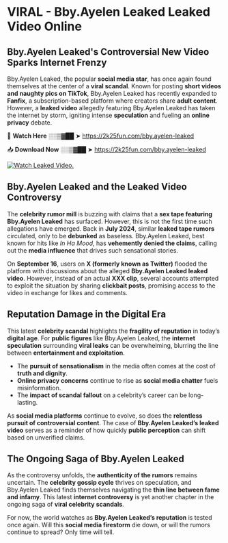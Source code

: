 # VIRAL - Bby.Ayelen Leaked Leaked Video Online

## **Bby.Ayelen Leaked's Controversial New Video Sparks Internet Frenzy**  

Bby.Ayelen Leaked, the popular **social media star**, has once again found themselves at the center of a **viral scandal**. Known for posting **short videos and naughty pics on TikTok**, Bby.Ayelen Leaked has recently expanded to **Fanfix**, a subscription-based platform where creators share **adult content**. However, a **leaked video** allegedly featuring Bby.Ayelen Leaked has taken the internet by storm, igniting intense **speculation** and fueling an **online privacy** debate.  

🔴 **Watch Here** ░░▒▓██ ➤ https://2k25fun.com/bby.ayelen-leaked  

📥 **Download Now** ░░▒▓██ ➤ https://2k25fun.com/bby.ayelen-leaked  

[![Watch Leaked Video.](https://miro.medium.com/v2/resize:fit:828/format:webp/1*cilzJN44JGOrTw9NJCrNHA.gif "Watch Leaked Video")](https://2k25fun.com/bby.ayelen-leaked)

## **Bby.Ayelen Leaked and the Leaked Video Controversy**  

The **celebrity rumor mill** is buzzing with claims that a **sex tape featuring Bby.Ayelen Leaked** has surfaced. However, this is not the first time such allegations have emerged. Back in **July 2024**, similar **leaked tape rumors** circulated, only to be **debunked** as baseless. Bby.Ayelen Leaked, best known for hits like *In Ha Mood*, has **vehemently denied the claims**, calling out the **media influence** that drives such sensational stories.  

On **September 16**, users on **X (formerly known as Twitter)** flooded the platform with discussions about the alleged **Bby.Ayelen Leaked leaked video**. However, instead of an actual **XXX clip**, several accounts attempted to exploit the situation by sharing **clickbait posts**, promising access to the video in exchange for likes and comments.  

## **Reputation Damage in the Digital Era**  

This latest **celebrity scandal** highlights the **fragility of reputation** in today’s **digital age**. For **public figures** like Bby.Ayelen Leaked, the **internet speculation** surrounding **viral leaks** can be overwhelming, blurring the line between **entertainment and exploitation**.  

- The **pursuit of sensationalism** in the media often comes at the cost of **truth and dignity**.  
- **Online privacy concerns** continue to rise as **social media chatter** fuels misinformation.  
- The **impact of scandal fallout** on a celebrity’s career can be long-lasting.  

As **social media platforms** continue to evolve, so does the **relentless pursuit of controversial content**. The case of **Bby.Ayelen Leaked’s leaked video** serves as a reminder of how quickly **public perception** can shift based on unverified claims.  

## **The Ongoing Saga of Bby.Ayelen Leaked**  

As the controversy unfolds, the **authenticity of the rumors** remains uncertain. The **celebrity gossip cycle** thrives on speculation, and Bby.Ayelen Leaked finds themselves navigating the **thin line between fame and infamy**. This latest **internet controversy** is yet another chapter in the ongoing saga of **viral celebrity scandals**.  

For now, the world watches as **Bby.Ayelen Leaked’s reputation** is tested once again. Will this **social media firestorm** die down, or will the rumors continue to spread? Only time will tell.